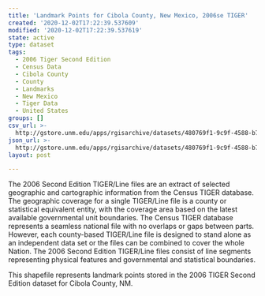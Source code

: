 ```yaml
---
title: 'Landmark Points for Cibola County, New Mexico, 2006se TIGER'
created: '2020-12-02T17:22:39.537609'
modified: '2020-12-02T17:22:39.537619'
state: active
type: dataset
tags:
  - 2006 Tiger Second Edition
  - Census Data
  - Cibola County
  - County
  - Landmarks
  - New Mexico
  - Tiger Data
  - United States
groups: []
csv_url: >-
  http://gstore.unm.edu/apps/rgisarchive/datasets/480769f1-9c9f-4588-b730-e4c008f566f2/tgr2006se_cibo_lpt.derived.csv
json_url: >-
  http://gstore.unm.edu/apps/rgisarchive/datasets/480769f1-9c9f-4588-b730-e4c008f566f2/tgr2006se_cibo_lpt.derived.json
layout: post

---
```

The 2006 Second Edition TIGER/Line files are an extract of selected geographic and cartographic information from the Census TIGER database.  The geographic coverage for a single TIGER/Line file is a county or statistical equivalent entity, with the coverage area based on the latest available governmental unit boundaries. The Census TIGER database represents a seamless national file with no overlaps or gaps between parts.  However, each county-based TIGER/Line file is designed to stand alone as an independent data set or the files can be combined to cover the whole Nation.  The 2006 Second Edition  TIGER/Line files consist of line segments representing physical features and governmental and statistical boundaries.  

This shapefile represents landmark points stored in the 2006 TIGER Second Edition dataset for Cibola County, NM.
